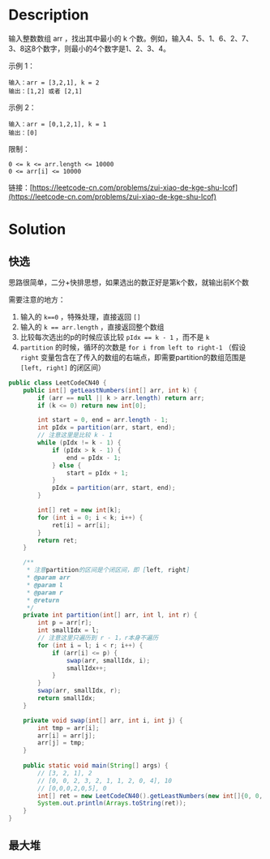 # Description
输入整数数组 arr ，找出其中最小的 k 个数。例如，输入4、5、1、6、2、7、3、8这8个数字，则最小的4个数字是1、2、3、4。

示例 1：
```
输入：arr = [3,2,1], k = 2
输出：[1,2] 或者 [2,1]
```
示例 2：
```
输入：arr = [0,1,2,1], k = 1
输出：[0]
```
限制：
```
0 <= k <= arr.length <= 10000
0 <= arr[i] <= 10000
```
链接：[https://leetcode-cn.com/problems/zui-xiao-de-kge-shu-lcof](https://leetcode-cn.com/problems/zui-xiao-de-kge-shu-lcof)

# Solution
## 快选
思路很简单，二分+快排思想，如果选出的数正好是第k个数，就输出前K个数

需要注意的地方：

1. 输入的 `k==0` ，特殊处理，直接返回 `[]` 
2. 输入的 `k == arr.length` ，直接返回整个数组
3. 比较每次选出的p的时候应该比较 `pIdx == k - 1` ，而不是 `k` 
4. `partition` 的时候，循环的次数是 `for i from left to right-1` （假设 `right` 变量包含在了传入的数组的右端点，即需要partition的数组范围是 `[left, right]` 的闭区间）
```java
public class LeetCodeCN40 {
    public int[] getLeastNumbers(int[] arr, int k) {
        if (arr == null || k > arr.length) return arr;
        if (k <= 0) return new int[0];

        int start = 0, end = arr.length - 1;
        int pIdx = partition(arr, start, end);
        // 注意这里是比较 k - 1
        while (pIdx != k - 1) {
            if (pIdx > k - 1) {
                end = pIdx - 1;
            } else {
                start = pIdx + 1;
            }
            pIdx = partition(arr, start, end);
        }

        int[] ret = new int[k];
        for (int i = 0; i < k; i++) {
            ret[i] = arr[i];
        }
        return ret;
    }

    /**
     * 注意partition的区间是个闭区间，即 [left, right]
     * @param arr
     * @param l
     * @param r
     * @return
     */
    private int partition(int[] arr, int l, int r) {
        int p = arr[r];
        int smallIdx = l;
        // 注意这里只遍历到 r - 1，r本身不遍历
        for (int i = l; i < r; i++) {
            if (arr[i] <= p) {
                swap(arr, smallIdx, i);
                smallIdx++;
            }
        }
        swap(arr, smallIdx, r);
        return smallIdx;
    }

    private void swap(int[] arr, int i, int j) {
        int tmp = arr[i];
        arr[i] = arr[j];
        arr[j] = tmp;
    }
    
    public static void main(String[] args) {
        // [3, 2, 1], 2
        // [0, 0, 2, 3, 2, 1, 1, 2, 0, 4], 10
        // [0,0,0,2,0,5], 0
        int[] ret = new LeetCodeCN40().getLeastNumbers(new int[]{0, 0, 0, 2, 0, 5}, 0);
        System.out.println(Arrays.toString(ret));
    }
}
```
## 最大堆
